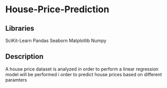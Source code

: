 # House-Price-Prediction

## Libraries
SciKit-Learn
Pandas 
Seaborn
Matplotlib 
Numpy

## Description
A house price dataset is analyzed in order to perform a linear regression model will be performed  i order to predict house prices based on different paramters 
